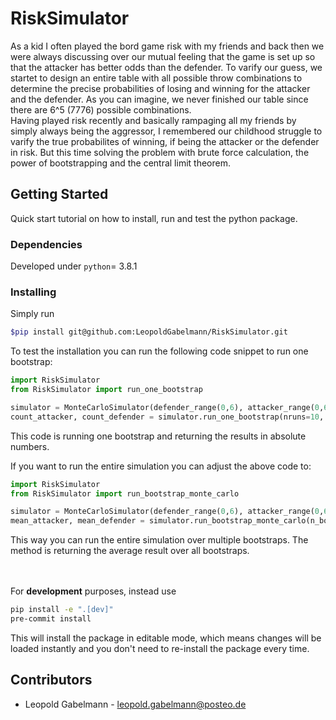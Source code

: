 # RiskSimulator
As a kid I often played the bord game risk with my friends and back then we were always discussing over our mutual feeling that the game is set up so that the attacker has better odds than the defender. To varify our guess, we startet to design an entire table with all possible throw combinations to determine the precise probabilities of losing and winning for the attacker and the defender. As you can imagine, we never finished our table since there are 6^5 (7776) possible combinations. <br>
Having played risk recently and basically rampaging all my friends by simply always being the aggressor, I remembered our childhood struggle to varify the true probabilites of winning, if being the attacker or the defender in risk. But this time solving the problem with brute force calculation, the power of bootstrapping and the central limit theorem.

## Getting Started
Quick start tutorial on how to install, run and test the python package.

### Dependencies
Developed under `python`= 3.8.1

### Installing
Simply run
```bash
$pip install git@github.com:LeopoldGabelmann/RiskSimulator.git
```

To test the installation you can run the following code snippet to run one bootstrap:
```python
import RiskSimulator
from RiskSimulator import run_one_bootstrap

simulator = MonteCarloSimulator(defender_range(0,6), attacker_range(0,6))
count_attacker, count_defender = simulator.run_one_bootstrap(nruns=10, verbose=1)
```
This code is running one bootstrap and returning the results in absolute numbers.

If you want to run the entire simulation you can adjust the above code to:
```python
import RiskSimulator
from RiskSimulator import run_bootstrap_monte_carlo

simulator = MonteCarloSimulator(defender_range(0,6), attacker_range(0,6))
mean_attacker, mean_defender = simulator.run_bootstrap_monte_carlo(n_bootstraps = 100, nruns=10, verbose=10)
```
This way you can run the entire simulation over multiple bootstraps. The method is returning the average result over all bootstraps.

<br /><br />
For **development** purposes, instead use
```bash
pip install -e ".[dev]"
pre-commit install
```
This will install the package in editable mode, which means changes will be loaded instantly and
you don't need to re-install the package every time.


## Contributors
* Leopold Gabelmann - leopold.gabelmann@posteo.de




​
